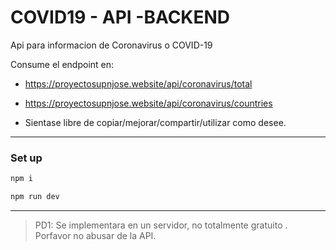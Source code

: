# COVID19 - API -BACKEND

Api para informacion de Coronavirus o COVID-19

Consume el endpoint en:

- https://proyectosupnjose.website/api/coronavirus/total

- https://proyectosupnjose.website/api/coronavirus/countries

- Sientase libre de copiar/mejorar/compartir/utilizar como desee.



---

### Set up

```bash
npm i
```

```bash
npm run dev
```

---

> PD1: Se implementara en un servidor, no totalmente gratuito . Porfavor no abusar de la API.
